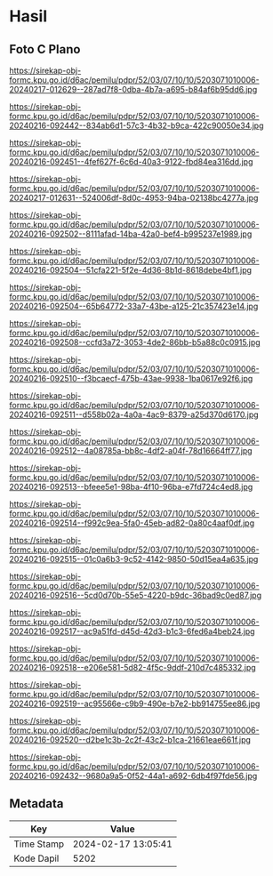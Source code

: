 # Hasil

## Foto C Plano

https://sirekap-obj-formc.kpu.go.id/d6ac/pemilu/pdpr/52/03/07/10/10/5203071010006-20240217-012629--287ad7f8-0dba-4b7a-a695-b84af6b95dd6.jpg

https://sirekap-obj-formc.kpu.go.id/d6ac/pemilu/pdpr/52/03/07/10/10/5203071010006-20240216-092442--834ab6d1-57c3-4b32-b9ca-422c90050e34.jpg

https://sirekap-obj-formc.kpu.go.id/d6ac/pemilu/pdpr/52/03/07/10/10/5203071010006-20240216-092451--4fef627f-6c6d-40a3-9122-fbd84ea316dd.jpg

https://sirekap-obj-formc.kpu.go.id/d6ac/pemilu/pdpr/52/03/07/10/10/5203071010006-20240217-012631--524006df-8d0c-4953-94ba-02138bc4277a.jpg

https://sirekap-obj-formc.kpu.go.id/d6ac/pemilu/pdpr/52/03/07/10/10/5203071010006-20240216-092502--8111afad-14ba-42a0-bef4-b995237e1989.jpg

https://sirekap-obj-formc.kpu.go.id/d6ac/pemilu/pdpr/52/03/07/10/10/5203071010006-20240216-092504--51cfa221-5f2e-4d36-8b1d-8618debe4bf1.jpg

https://sirekap-obj-formc.kpu.go.id/d6ac/pemilu/pdpr/52/03/07/10/10/5203071010006-20240216-092504--65b64772-33a7-43be-a125-21c357423e14.jpg

https://sirekap-obj-formc.kpu.go.id/d6ac/pemilu/pdpr/52/03/07/10/10/5203071010006-20240216-092508--ccfd3a72-3053-4de2-86bb-b5a88c0c0915.jpg

https://sirekap-obj-formc.kpu.go.id/d6ac/pemilu/pdpr/52/03/07/10/10/5203071010006-20240216-092510--f3bcaecf-475b-43ae-9938-1ba0617e92f6.jpg

https://sirekap-obj-formc.kpu.go.id/d6ac/pemilu/pdpr/52/03/07/10/10/5203071010006-20240216-092511--d558b02a-4a0a-4ac9-8379-a25d370d6170.jpg

https://sirekap-obj-formc.kpu.go.id/d6ac/pemilu/pdpr/52/03/07/10/10/5203071010006-20240216-092512--4a08785a-bb8c-4df2-a04f-78d16664ff77.jpg

https://sirekap-obj-formc.kpu.go.id/d6ac/pemilu/pdpr/52/03/07/10/10/5203071010006-20240216-092513--bfeee5e1-98ba-4f10-96ba-e7fd724c4ed8.jpg

https://sirekap-obj-formc.kpu.go.id/d6ac/pemilu/pdpr/52/03/07/10/10/5203071010006-20240216-092514--f992c9ea-5fa0-45eb-ad82-0a80c4aaf0df.jpg

https://sirekap-obj-formc.kpu.go.id/d6ac/pemilu/pdpr/52/03/07/10/10/5203071010006-20240216-092515--01c0a6b3-9c52-4142-9850-50d15ea4a635.jpg

https://sirekap-obj-formc.kpu.go.id/d6ac/pemilu/pdpr/52/03/07/10/10/5203071010006-20240216-092516--5cd0d70b-55e5-4220-b9dc-36bad9c0ed87.jpg

https://sirekap-obj-formc.kpu.go.id/d6ac/pemilu/pdpr/52/03/07/10/10/5203071010006-20240216-092517--ac9a51fd-d45d-42d3-b1c3-6fed6a4beb24.jpg

https://sirekap-obj-formc.kpu.go.id/d6ac/pemilu/pdpr/52/03/07/10/10/5203071010006-20240216-092518--e206e581-5d82-4f5c-9ddf-210d7c485332.jpg

https://sirekap-obj-formc.kpu.go.id/d6ac/pemilu/pdpr/52/03/07/10/10/5203071010006-20240216-092519--ac95566e-c9b9-490e-b7e2-bb914755ee86.jpg

https://sirekap-obj-formc.kpu.go.id/d6ac/pemilu/pdpr/52/03/07/10/10/5203071010006-20240216-092520--d2be1c3b-2c2f-43c2-b1ca-21661eae661f.jpg

https://sirekap-obj-formc.kpu.go.id/d6ac/pemilu/pdpr/52/03/07/10/10/5203071010006-20240216-092432--9680a9a5-0f52-44a1-a692-6db4f97fde56.jpg


## Metadata

| Key        | Value               |
| ---------- | ------------------- |
| Time Stamp | 2024-02-17 13:05:41 |
| Kode Dapil | 5202                |



